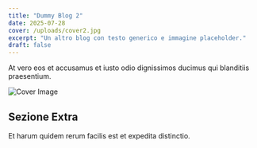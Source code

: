 ```yaml
---
title: "Dummy Blog 2"
date: 2025-07-28
cover: /uploads/cover2.jpg
excerpt: "Un altro blog con testo generico e immagine placeholder."
draft: false
---
```


At vero eos et accusamus et iusto odio dignissimos ducimus qui blanditiis praesentium.

![Cover Image](https://via.placeholder.com/1200x600)

## Sezione Extra

Et harum quidem rerum facilis est et expedita distinctio.
